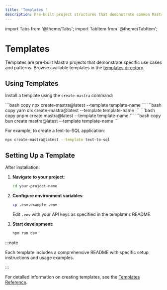 ```yaml
---
title: 'Templates '
description: Pre-built project structures that demonstrate common Mastra use cases and patterns
---
```


import Tabs from '@theme/Tabs';
import TabItem from '@theme/TabItem';

# Templates

Templates are pre-built Mastra projects that demonstrate specific use cases and patterns. Browse available templates in the [templates directory](https://mastra.ai/templates).

## Using Templates

Install a template using the `create-mastra` command:

<Tabs groupId="package-manager">
  <TabItem value="npx" label="npx" default>
    ```bash copy
    npx create-mastra@latest --template template-name
    ```
  </TabItem>
  <TabItem value="yarn" label="yarn">
    ```bash copy
    yarn dlx create-mastra@latest --template template-name
    ```
  </TabItem>
  <TabItem value="pnpm" label="pnpm">
    ```bash copy
    pnpm create mastra@latest --template template-name
    ```
  </TabItem>
  <TabItem value="bun" label="bun">
    ```bash copy
    bun create mastra@latest --template template-name
    ```
  </TabItem>
</Tabs>

For example, to create a text-to-SQL application:

```bash copy
npx create-mastra@latest --template text-to-sql
```

## Setting Up a Template

After installation:

1. **Navigate to your project**:

   ```bash copy
   cd your-project-name
   ```

2. **Configure environment variables**:

   ```bash copy
   cp .env.example .env
   ```

   Edit `.env` with your API keys as specified in the template's README.

3. **Start development**:
   ```bash copy
   npm run dev
   ```

:::note

Each template includes a comprehensive README with specific setup instructions and usage examples.

:::

For detailed information on creating templates, see the [Templates Reference](/docs/reference/templates/overview).
